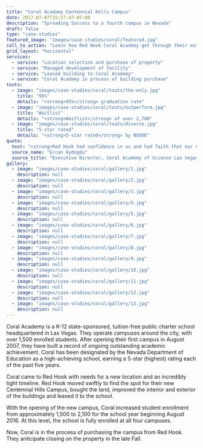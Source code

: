 ```yaml
---
title: "Coral Academy Centennial Hills Campus"
date: 2017-07-07T15:27:47-07:00
description: "Spreading Success to a fourth campus in Nevada"
draft: false
type: "case-studies"
featured_image: "images/case-studies/coral/featured.jpg"
call_to_action: "Learn how Red Hook Coral Academy get through their entitlement phase!"
grid_layout: "horizontal"
services:
  - service: "Location selection and purchase of property"
  - service: "Managed development of facility"
  - service: "Leased building to Coral Academy"
  - service: "Coral Academy in process of building purchase"
touts:
  - image: "images/case-studies/coral/touts/the-only.jpg"
    title: "95%"
    details: "<strong>95%</strong> graduation rate"
  - image: "images/case-studies/coral/touts/outperform.jpg"
    title: "Waitlist"
    details: "<strong>Waitlist</strong> of over 2,700"
  - image: "images/case-studies/coral/touts/diverse.jpg"
    title: "5-star rated"
    details: "<strong>5-star rated</strong> by NVDOE"
quote:
  text: "<strong>Red Hook had confidence in us and had faith that our new campus would be a success.</strong> Red Hook closed on a vacant two-story building in January 2016 and completed the interior and exterior improvements by July 2016.  We were able to open our doors in August 2016 fully enrolled with 600 students.  Our new campus is thriving and we couldn't have done it without a great partner like Red Hook!"
  source_name: "Ercan Aydogdu"
  source_title: "Executive Director, Coral Academy of Science Las Vegas"
gallery:
  - image: "images/case-studies/coral/gallery/1.jpg"
    description: null
  - image: "images/case-studies/coral/gallery/2.jpg"
    description: null
  - image: "images/case-studies/coral/gallery/3.jpg"
    description: null
  - image: "images/case-studies/coral/gallery/4.jpg"
    description: null
  - image: "images/case-studies/coral/gallery/5.jpg"
    description: null
  - image: "images/case-studies/coral/gallery/6.jpg"
    description: null
  - image: "images/case-studies/coral/gallery/7.jpg"
    description: null
  - image: "images/case-studies/coral/gallery/8.jpg"
    description: null
  - image: "images/case-studies/coral/gallery/9.jpg"
    description: null
  - image: "images/case-studies/coral/gallery/10.jpg"
    description: null
  - image: "images/case-studies/coral/gallery/11.jpg"
    description: null
  - image: "images/case-studies/coral/gallery/12.jpg"
    description: null
  - image: "images/case-studies/coral/gallery/13.jpg"
    description: null
---
```


Coral Academy is a K-12 state-sponsored, tuition-free public charter school headquartered in Las Vegas. They operate campuses around the city, with over 1,500 enrolled students. After opening their first campus in August 2007, they have built a record of ongoing outstanding academic achievement. Coral has been designated by the Nevada Department of Education as a high-achieving school, earning a 5-star (highest) rating each of the past five years.

Coral came to Red Hook with needs for a new location and an incredibly tight timeline. Red Hook moved swiftly to find the spot for their new Centennial Hills Campus, bought the land, improved the interior and exterior of the buildings and leased it to the school.

With the opening of the new campus, Coral increased student enrollment from approximately 1,500 to 2,100 for the school year beginning August 2016. At this level, the school is fully enrolled at all four campuses.

Now, Coral is in the process of purchasing the campus from Red Hook. They anticipate closing on the property in the late Fall.


